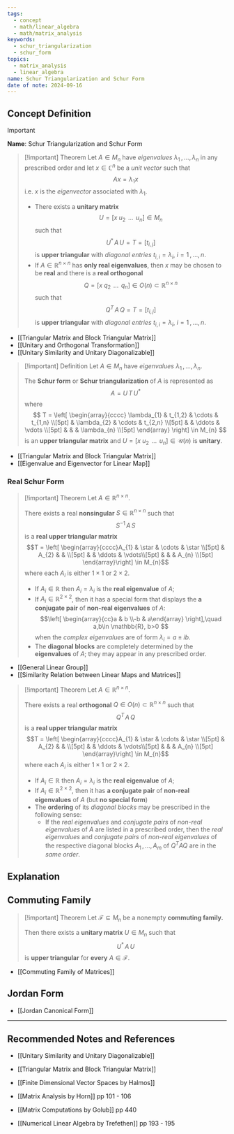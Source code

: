 ```yaml
---
tags:
  - concept
  - math/linear_algebra
  - math/matrix_analysis
keywords:
  - schur_triangularization
  - schur_form
topics:
  - matrix_analysis
  - linear_algebra
name: Schur Triangularization and Schur Form
date of note: 2024-09-16
---
```


## Concept Definition

>[!important]
>**Name**: Schur Triangularization and Schur Form

>[!important] Theorem
>Let $A\in M_{n}$ have *eigenvalues* $\lambda_{1} \,{,}\ldots{,}\,\lambda_{n}$ in any prescribed order and let $x\in \mathbb{C}^{n}$ be a *unit vector* such that $$Ax = \lambda_{1}x$$ i.e. $x$ is the *eigenvector* associated with $\lambda_{1}$.
>
>- There exists a **unitary matrix** $$U = [x\; u_{2} \,{\;}\ldots{\;}\,u_{n}]\in M_{n}$$ such that $$U^{*}\,A\,U = T = [t_{i,j}]$$ is **upper triangular** with *diagonal entries* $t_{i,i}= \lambda_{i}$, $i=1\,{,}\ldots{,}\,n.$
>- If $A \in \mathbb{R}^{n\times n}$ has **only real eigenvalues**, then $x$ may be chosen to be **real** and there is a **real orthogonal** $$Q = [x\; q_{2}\,{\;}\ldots{\;}\,q_{n}]\in O(n) \subset \mathbb{R}^{n\times n}$$ such that $$Q^{T}\,A\,Q = T = [t_{i,j}]$$ is **upper triangular** with *diagonal entries* $t_{i,i}= \lambda_{i}$, $i=1\,{,}\ldots{,}\,n.$

- [[Triangular Matrix and Block Triangular Matrix]]
- [[Unitary and Orthogonal Transformation]]
- [[Unitary Similarity and Unitary Diagonalizable]]

>[!important] Definition
>Let $A\in M_{n}$ have *eigenvalues* $\lambda_{1} \,{,}\ldots{,}\,\lambda_{n}$. 
>
>The **Schur form** or **Schur triangularization** of $A$ is represented as
>$$
>A = U\,T\,U^{*}
>$$ 
>where 
>$$
>T = \left[ 
>\begin{array}{cccc}
> \lambda_{1} & t_{1,2} & \cdots & t_{1,n} \\[5pt] 
>  & \lambda_{2} & \cdots & t_{2,n} \\[5pt] 
>  &  & \ddots & \vdots \\[5pt] 
>&  &  & \lambda_{n} \\[5pt] 
>\end{array}
\right] \in M_{n}
>$$
>is an **upper triangular matrix** and $U = [x\; u_{2} \,{\;}\ldots{\;}\,u_{n}]\in \mathcal{U}(n)$ is **unitary**.

- [[Triangular Matrix and Block Triangular Matrix]]
- [[Eigenvalue and Eigenvector for Linear Map]]


### Real Schur Form

>[!important] Theorem
>Let $A\in \mathbb{R}^{n\times n}$.
>
>There exists a real **nonsingular** $S\in \mathbb{R}^{n\times n}$ such that $$S^{-1}\,A\,S$$ is a **real upper triangular matrix**  $$T = \left[ \begin{array}{cccc}A_{1} & \star  & \cdots & \star \\[5pt]  & A_{2} &  &  \\[5pt] &  & \ddots &  \vdots\\[5pt] &  &  & A_{n} \\[5pt] \end{array}\right] \in M_{n}$$ where each $A_{i}$ is either $1\times 1$ or $2 \times 2$.
>- If $A_{i}\in \mathbb{R}$ then $A_{i} = \lambda_{i}$ is the **real eigenvalue** of $A$;
>- If $A_{i}\in \mathbb{R}^{2\times 2}$, then it has a special form that displays the **a conjugate pair** of **non-real eigenvalues** of $A$: $$\left[ \begin{array}{cc}a & b \\-b & a\end{array} \right],\quad a,b\in \mathbb{R}, b>0 $$ when the *complex eigenvalues* are of form $\lambda_{i} = a \pm ib.$
>- The **diagonal blocks** are completely determined by the **eigenvalues** of $A$; they may appear in any prescribed order.


- [[General Linear Group]]
- [[Similarity Relation between Linear Maps and Matrices]]

>[!important] Theorem
>Let $A\in \mathbb{R}^{n\times n}$.
>
>There exists a real **orthogonal** $Q\in O(n) \subset  \mathbb{R}^{n\times n}$ such that $$Q^{T}\,A\,Q$$ is a **real upper triangular matrix**  $$T = \left[ \begin{array}{cccc}A_{1} & \star  & \cdots & \star \\[5pt]  & A_{2} &  &  \\[5pt] &  & \ddots &  \vdots\\[5pt] &  &  & A_{n} \\[5pt] \end{array}\right] \in M_{n}$$ where each $A_{i}$ is either $1\times 1$ or $2 \times 2$.
>- If $A_{i}\in \mathbb{R}$ then $A_{i} = \lambda_{i}$ is the **real eigenvalue** of $A$;
>- If $A_{i}\in \mathbb{R}^{2\times 2}$, then it has **a conjugate pair** of **non-real eigenvalues** of $A$ (but **no special form**)
>- The **ordering** of its *diagonal blocks* may be prescribed in the following sense:
>	- If the *real eigenvalues* and *conjugate pairs* of *non-real eigenvalues* of $A$ are listed in a prescribed order, then the *real eigenvalues* and *conjugate pairs* of *non-real eigenvalues* of the respective diagonal blocks $A_{1} \,{,}\ldots{,}\,A_{m}$ of $Q^{T} A Q$ are in the *same order*.





## Explanation


## Commuting Family

>[!important] Theorem
>Let $\mathcal{F} \subseteq M_{n}$ be a nonempty **commuting family.**
>
>Then there exists a **unitary matrix** $U\in M_{n}$ such that $$U^{*}\,A\,U$$ is **upper triangular** for **every** $A\in \mathcal{F}$.

- [[Commuting Family of Matrices]]

## Jordan Form

- [[Jordan Canonical Form]]





-----------
##  Recommended Notes and References


- [[Unitary Similarity and Unitary Diagonalizable]]
- [[Triangular Matrix and Block Triangular Matrix]]


- [[Finite Dimensional Vector Spaces by Halmos]]
- [[Matrix Analysis by Horn]] pp 101 - 106
- [[Matrix Computations by Golub]] pp 440
- [[Numerical Linear Algebra by Trefethen]] pp 193 - 195